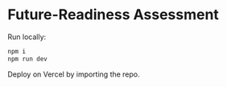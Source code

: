 # Future-Readiness Assessment

Run locally:

```bash
npm i
npm run dev
```

Deploy on Vercel by importing the repo.
